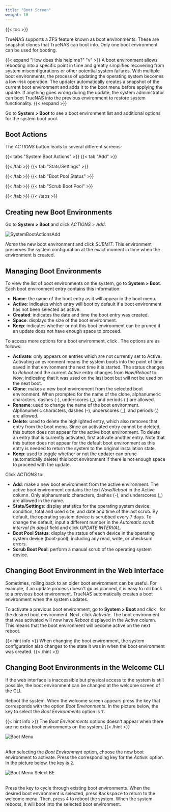 ```yaml
---
title: "Boot Screen"
weight: 10
---
```


{{< toc >}}

TrueNAS supports a ZFS feature known as boot environments.
These are snapshot clones that TrueNAS can boot into.
Only one boot environment can be used for booting.

{{< expand "How does this help me?" "v" >}}
A boot environment allows rebooting into a specific point in time and greatly simplifies recovering from system misconfigurations or other potential system failures.
With multiple boot environments, the process of updating the operating system becomes a low-risk operation.
The updater automatically creates a snapshot of the current boot environment and adds it to the boot menu before applying the update.
If anything goes wrong during the update, the system administrator can boot TrueNAS into the previous environment to restore system functionality.
{{< /expand >}}

Go to **System > Boot** to see a boot environment list and additional options for the system boot pool.

## Boot Actions

The *ACTIONS* button leads to several different screens:

{{< tabs "System Boot Actions" >}}
{{< tab "Add" >}}

{{< /tab >}}
{{< tab "Stats/Settings" >}}

{{< /tab >}}
{{< tab "Boot Pool Status" >}}

{{< /tab >}}
{{< tab "Scrub Boot Pool" >}}

{{< /tab >}}
{{< /tabs >}}


## Creating new Boot Environments

Go to **System > Boot** and click *ACTIONS* > *Add*.

![SystemBootActionsAdd](/images/CORE/12.0/SystemBootActionsAdd.png "Creating a new Boot Environment")

*Name* the new boot environment and click *SUBMIT*.
This environment preserves the system configuration at the exact moment in time when the environment is created.

## Managing Boot Environments

To view the list of boot environments on the system, go to **System > Boot**.
Each boot environment entry contains this information:

- **Name**: the name of the boot entry as it will appear in the boot menu.
- **Active**: indicates which entry will boot by default if a boot environment
  has not been selected as active.
- **Created**: indicates the date and time the boot entry was created.
- **Space**: displays the size of the boot environment.
- **Keep**: indicates whether or not this boot environment can be pruned if an
  update does not have enough space to proceed.

To access more options for a boot environment, click  <i class="fas fa-ellipsis-v" aria-hidden="true" title="Options"></i>.
The options are as follows:

- **Activate**: only appears on entries which are not currently set to Active.
  Activating an evironment means the system boots into the point of time saved in that environment the next time it is started. The status
  changes to *Reboot* and the current *Active* entry changes from *Now/Reboot* to *Now*, indicating that it was used on the last boot but will not be used on the next boot.
- **Clone**: makes a new boot environment from the selected boot environment.
  When prompted for the name of the clone, alphanumeric characters, dashes (-), underscores (_), and periods (.) are allowed.
- **Rename**: used to change the name of the boot environment. Alphanumeric characters, dashes (-), underscores (_), and periods (.) are allowed.
- **Delete**: used to delete the highlighted entry, which also removes that entry from the boot menu.
  Since an activated entry cannot be deleted, this button does not appear for the active boot environment.
  To delete an entry that is currently activated, first activate another entry.
  Note that this button does not appear for the default boot environment as this entry is
  needed to return the system to the original installation state.
- **Keep**: used to toggle whether or not the updater can prune (automatically delete) this boot environment if there is not enough space to proceed with the update.

Click *ACTIONS* to:

- **Add**: make a new boot environment from the active environment.
  The active boot environment contains the text *Now/Reboot* in the Active column.
  Only alphanumeric characters, dashes (-), and underscores (_) are allowed in the name.
- **Stats/Settings**: display statistics for the operating system device: condition, total and used size, and date and time of the last scrub.
  By default, the operating system device is scrubbed every 7 days.
  To change the default, input a different number in the *Automatic scrub interval (in days)* field and click *UPDATE INTERVAL*.
- **Boot Pool Status**: display the status of each device in the operating system device (boot-pool), including any read, write, or checksum errors.
- **Scrub Boot Pool**: perform a manual scrub of the operating system device.

## Changing Boot Environment in the Web Interface

Sometimes, rolling back to an older boot environment can be useful. For example, if an update process doesn't go as planned, it is easy to roll back to a previous boot environment. TrueNAS automatically creates a boot environment when the system updates.

To activate a previous boot environment, go to **System > Boot** and click <i class="fas fa-ellipsis-v" aria-hidden="true" title="Options"></i>&nbsp; for the desired boot environment. Next, click *Activate*. The boot environment that was activated will now have *Reboot* displayed in the *Active* column. This means that the boot environment will become active on the next reboot. 

{{< hint info >}}
When changing the boot environment, the system configuration also changes to the state it was in when the boot environment was created.
{{< /hint >}}

## Changing Boot Environments in the Welcome CLI

If the web interface is inaccessible but physical access to the system is still possible, the boot environment can be changed at the welcome screen of the CLI.

Reboot the system. When the welcome screen appears press the key that corresponds with the option *Boot Environments*. In the picture below, the key to select the *Boot Environments* option is <kbd>7</kbd>.

{{< hint info >}}
The *Boot Environments* options doesn't appear when there are no extra boot environments on the system.
{{< /hint >}}

![Boot Menu](/images/CORE/12.0/BootMenu.png "Boot Menu")
<br><br>

After selecting the *Boot Environment* option, choose the new boot environment to activate. Press the corresponding key for the *Active:* option. In the picture below, the key is <kbd>2</kbd>. 

![Boot Menu Select BE](/images/CORE/12.0/BootMenuSelectBE.png "Boot Menu Select BE")
<br><br>

Press the key to cycle through existing boot environments. When the desired boot environment is selected, press <kbd>Backspace</kbd> to return to the welcome menu. Then, press <kbd>4</kbd> to reboot the system. When the system reboots, it will boot into the selected boot environment.
